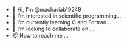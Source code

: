 - 👋 Hi, I’m @machariab19249
- 👀 I’m interested in scientific programming...
- 🌱 I’m currently learning C and Fortran...
- 💞️ I’m looking to collaborate on ...
- 📫 How to reach me ...

<!---
machariab19249/machariab19249 is a ✨ special ✨ repository because its `README.md` (this file) appears on your GitHub profile.
You can click the Preview link to take a look at your changes.
--->
